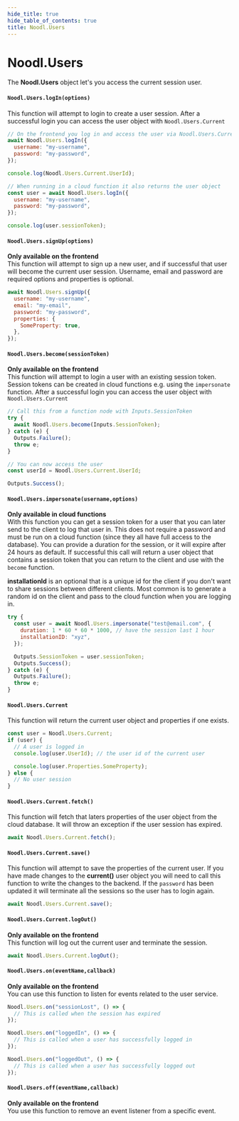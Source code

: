 ```yaml
---
hide_title: true
hide_table_of_contents: true
title: Noodl.Users
---
```


# Noodl.Users

The **Noodl.Users** object let's you access the current session user.

#### **`Noodl.Users.logIn(options)`**

This function will attempt to login to create a user session. After a successful login you can access the user object with `Noodl.Users.Current`

```javascript
// On the frontend you log in and access the user via Noodl.Users.Current
await Noodl.Users.logIn({
  username: "my-username",
  password: "my-password",
});

console.log(Noodl.Users.Current.UserId);

// When running in a cloud function it also returns the user object
const user = await Noodl.Users.logIn({
  username: "my-username",
  password: "my-password",
});

console.log(user.sessionToken);
```

#### **`Noodl.Users.signUp(options)`**

**Only available on the frontend**  
This function will attempt to sign up a new user, and if successful that user will become the current user session. Username, email and password are required options and properties is optional.

```javascript
await Noodl.Users.signUp({
  username: "my-username",
  email: "my-email",
  password: "my-password",
  properties: {
    SomeProperty: true,
  },
});
```

#### **`Noodl.Users.become(sessionToken)`**

**Only available on the frontend**  
This function will attempt to login a user with an existing session token. Session tokens can be created in cloud functions e.g. using the `impersonate` function. After a successful login you can access the user object with `Noodl.Users.Current`

```javascript
// Call this from a function node with Inputs.SessionToken
try {
  await Noodl.Users.become(Inputs.SessionToken);
} catch (e) {
  Outputs.Failure();
  throw e;
}

// You can now access the user
const userId = Noodl.Users.Current.UserId;

Outputs.Success();
```

#### **`Noodl.Users.impersonate(username,options)`**

**Only available in cloud functions**  
With this function you can get a session token for a user that you can later send to the client to log that user in. This does not require a password and must be run on a cloud function (since they all have full access to the database). You can provide a duration for the session, or it will expire after 24 hours as default. If successful this call will return a user object that contains a session token that you can return to the client and use with the `become` function.

**installationId** is an optional that is a unique id for the client if you don't want to share sessions between different clients. Most common is to generate a random id on the client and pass to the cloud function when you are logging in.

```javascript
try {
  const user = await Noodl.Users.impersonate("test@email.com", {
    duration: 1 * 60 * 60 * 1000, // have the session last 1 hour
    installationID: "xyz",
  });

  Outputs.SessionToken = user.sessionToken;
  Outputs.Success();
} catch (e) {
  Outputs.Failure();
  throw e;
}
```

#### **`Noodl.Users.Current`**

This function will return the current user object and properties if one exists.

```javascript
const user = Noodl.Users.Current;
if (user) {
  // A user is logged in
  console.log(user.UserId); // the user id of the current user

  console.log(user.Properties.SomeProperty);
} else {
  // No user session
}
```

#### **`Noodl.Users.Current.fetch()`**

This function will fetch that laters properties of the user object from the cloud database. It will throw an exception if the user session has expired.

```javascript
await Noodl.Users.Current.fetch();
```

#### **`Noodl.Users.Current.save()`**

This function will attempt to save the properties of the current user. If you have made changes to the **current()** user object you will need to call this function to write the changes to the backend.
If the `password` has been updated it will terminate all the sessions so the user has to login again.

```javascript
await Noodl.Users.Current.save();
```

#### **`Noodl.Users.Current.logOut()`**

**Only available on the frontend**  
This function will log out the current user and terminate the session.

```javascript
await Noodl.Users.Current.logOut();
```

#### **`Noodl.Users.on(eventName,callback)`**

**Only available on the frontend**  
You can use this function to listen for events related to the user service.

```javascript
Noodl.Users.on("sessionLost", () => {
  // This is called when the session has expired
});

Noodl.Users.on("loggedIn", () => {
  // This is called when a user has successfully logged in
});

Noodl.Users.on("loggedOut", () => {
  // This is called when a user has successfully logged out
});
```

#### **`Noodl.Users.off(eventName,callback)`**

**Only available on the frontend**  
You use this function to remove an event listener from a specific event.
